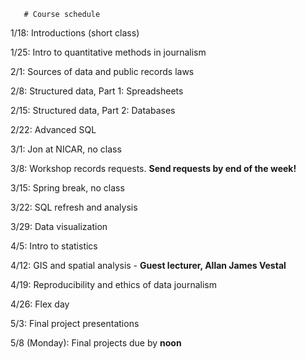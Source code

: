        # Course schedule

1/18: Introductions (short class)

1/25: Intro to quantitative methods in journalism

2/1: Sources of data and public records laws

2/8: Structured data, Part 1: Spreadsheets

2/15: Structured data, Part 2: Databases

2/22: Advanced SQL

3/1: Jon at NICAR, no class

3/8: Workshop records requests. **Send requests by end of the week!**

3/15: Spring break, no class

3/22: SQL refresh and analysis

3/29: Data visualization

4/5: Intro to statistics

4/12: GIS and spatial analysis - **Guest lecturer, Allan James Vestal**

4/19: Reproducibility and ethics of data journalism

4/26: Flex day

5/3: Final project presentations

5/8 (Monday): Final projects due by **noon**
